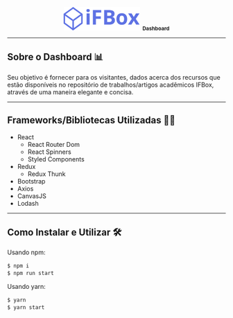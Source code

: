 <p align="center">
  <img src="./src/assets/img/logo-ifbox.png">
  <small style="margin: 0 0 0 2px">
    <b>Dashboard</b>
  </small>
</p>

----------

## Sobre o Dashboard 📊
Seu objetivo é fornecer para os visitantes, dados acerca dos recursos que estão disponíveis no repositório de trabalhos/artigos acadêmicos IFBox, através de uma maneira elegante e concisa.

----------

## Frameworks/Bibliotecas Utilizadas 👨‍💻
- React
  - React Router Dom
  - React Spinners
  - Styled Components
- Redux
  - Redux Thunk
- Bootstrap
- Axios
- CanvasJS
- Lodash

----------

## Como Instalar e Utilizar 🛠
Usando npm:

```bash
$ npm i
$ npm run start
```

Usando yarn:

```bash
$ yarn
$ yarn start
```
